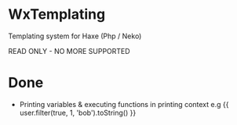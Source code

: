 WxTemplating
============

Templating system for Haxe (Php / Neko)

READ ONLY - NO MORE SUPPORTED

Done
============
- Printing variables & executing functions in printing context e.g {{ user.filter(true, 1, 'bob').toString() }}
